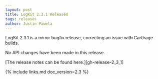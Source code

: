 ```yaml
---
layout: post
title: LogKit 2.3.1 Released
tags: releases
author: Justin Pawela
---
```


LogKit 2.3.1 is a minor bugfix release, correcting an issue with Carthage builds.

No API changes have been made in this release.


[The release notes can be found here.][gh-release-2_3_1]


{% include links.md doc_version=2.3 %}
